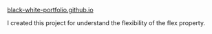 <a href="https://black-white-portfolio.github.io">black-white-portfolio.github.io</a>

I created this project for understand the flexibility of the flex property.
